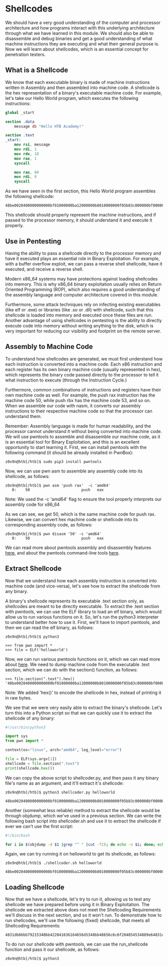 # Shellcodes

We should have a very good understanding of the computer and processor architecture and how programs interact with this underlying architecture through what we have learned in this module. We should also be able to disassemble and debug binaries and get a good understanding of what machine instructions they are executing and what their general purpose is. Now we will learn about shellcodes, which is an essential concept for penetration testers.

## What is a Shellcode

We know that each executable binary is made of machine instructions written in Assembly and then assembled into machine code. A shellcode is the hex representation of a binary's executable machine code. For example, let's take our Hello World program, which executes the following instructions:

```nasm
global _start

section .data
    message db "Hello HTB Academy!"

section .text
_start:
    mov rsi, message
    mov rdi, 1
    mov rdx, 18
    mov rax, 1
    syscall

    mov rax, 60
    mov rdi, 0
    syscall
```

As we have seen in the first section, this Hello World program assembles the following shellcode:

```shellcode
48be0020400000000000bf01000000ba12000000b8010000000f05b83c000000bf000000000f05
```

This shellcode should properly represent the machine instructions, and if passed to the processor memory, it should understand it and execute it properly.

## Use in Pentesting

Having the ability to pass a shellcode directly to the processor memory and have it executed plays an essential role in Binary Exploitation. For example, with a buffer overflow exploit, we can pass a reverse shell shellcode, have it executed, and receive a reverse shell.

Modern x86_64 systems may have protections against loading shellcodes into memory. This is why x86_64 binary exploitation usually relies on Return Oriented Programming (ROP), which also requires a good understanding of the assembly language and computer architecture covered in this module.

Furthermore, some attack techniques rely on infecting existing executables (like elf or .exe) or libraries (like .so or .dll) with shellcode, such that this shellcode is loaded into memory and executed once these files are run. Another advantage of using shellcodes in pentesting is the ability to directly execute code into memory without writing anything to the disk, which is very important for reducing our visibility and footprint on the remote server.

## Assembly to Machine Code

To understand how shellcodes are generated, we must first understand how each instruction is converted into a machine code. Each x86 instruction and each register has its own binary machine code (usually represented in hex), which represents the binary code passed directly to the processor to tell it what instruction to execute (through the Instruction Cycle.)

Furthermore, common combinations of instructions and registers have their own machine code as well. For example, the push rax instruction has the machine code 50, while push rbx has the machine code 53, and so on. When we assemble our code with nasm, it converts our assembly instructions to their respective machine code so that the processor can understand them.

Remember: Assembly language is made for human readability, and the processor cannot understand it without being converted into machine code. We will use pwntools to assemble and disassemble our machine code, as it is an essential tool for Binary Exploitation, and this is an excellent opportunity to start learning it. First, we can install pwntools with the following command (it should be already installed in PwnBox):

```
z0x9n@htb[/htb]$ sudo pip3 install pwntools
```

Now, we can use pwn asm to assemble any assembly code into its shellcode, as follows:

```
z0x9n@htb[/htb]$ pwn asm 'push rax'  -c 'amd64'
   0:    50                       push   eax
```

Note: We used the -c 'amd64' flag to ensure the tool properly interprets our assembly code for x86_64

As we can see, we get 50, which is the same machine code for push rax. Likewise, we can convert hex machine code or shellcode into its corresponding assembly code, as follows:

```
z0x9n@htb[/htb]$ pwn disasm '50' -c 'amd64'
   0:    50                       push   eax
```

We can read more about pwntools assembly and disassembly features [here](https://github.com/Gallopsled/pwntools#assembly-disassembly), and about the pwntools command-line tools [here](https://github.com/Gallopsled/pwntools/blob/master/pwnlib/commandline/README.md).

## Extract Shellcode

Now that we understand how each assembly instruction is converted into machine code (and vice-versa), let's see how to extract the shellcode from any binary.

A binary's shellcode represents its executable .text section only, as shellcodes are meant to be directly executable. To extract the .text section with pwntools, we can use the ELF library to load an elf binary, which would allow us to run various functions on it. So, let's run the python3 interpreter to understand better how to use it. First, we'll have to import pwntools, and then we can read the elf binary, as follows:

```
z0x9n@htb[/htb]$ python3

>>> from pwn import *
>>> file = ELF('helloworld')
```

Now, we can run various pwntools functions on it, which we can read more about [here](https://github.com/Gallopsled/pwntools/blob/master/pwnlib/elf/README.md). We need to dump machine code from the executable .text section, which we can do with the section() function, as follows:

```
>>> file.section(".text").hex()
'48be0020400000000000bf01000000ba12000000b8010000000f05b83c000000bf000000000f05'
```

Note: We added 'hex()' to encode the shellcode in hex, instead of printing it in raw bytes.

We see that we were very easily able to extract the binary's shellcode. Let's turn this into a Python script so that we can quickly use it to extract the shellcode of any binary:

```python
#!/usr/bin/python3

import sys
from pwn import *

context(os="linux", arch="amd64", log_level="error")

file = ELF(sys.argv[1])
shellcode = file.section(".text")
print(shellcode.hex())
```

We can copy the above script to shellcoder.py, and then pass it any binary file's name as an argument, and it'll extract it's shellcode:

```
z0x9n@htb[/htb]$ python3 shellcoder.py helloworld

48be0020400000000000bf01000000ba12000000b8010000000f05b83c000000bf000000000f05
```

Another (somewhat less reliable) method to extract the shellcode would be through objdump, which we've used in a previous section. We can write the following bash script into shellcoder.sh and use it to extract the shellcode if ever we can't use the first script:

```bash
#!/bin/bash

for i in $(objdump -d $1 |grep "^ " |cut -f2); do echo -n $i; done; echo;
```

Again, we can try running it on helloworld to get its shellcode, as follows:

```
z0x9n@htb[/htb]$ ./shellcoder.sh helloworld

48be0020400000000000bf01000000ba12000000b8010000000f05b83c000000bf000000000f05
```

## Loading Shellcode

Now that we have a shellcode, let's try to run it, allowing us to test any shellcode we have prepared before using it in Binary Exploitation. The shellcode we extracted above does not meet the Shellcoding Requirements we'll discuss in the next section, and so it won't run. To demonstrate how to run shellcodes, we'll use the following (fixed) shellcode, that meets all Shellcoding Requirements:

```shellcode
4831db66bb79215348bb422041636164656d5348bb48656c6c6f204854534889e64831c0b0014831ff40b7014831d2b2120f054831c0043c4030ff0f05
```

To do run our shellcode with pwntools, we can use the run_shellcode function and pass it our shellcode, as follows:

```
z0x9n@htb[/htb]$ python3
```
